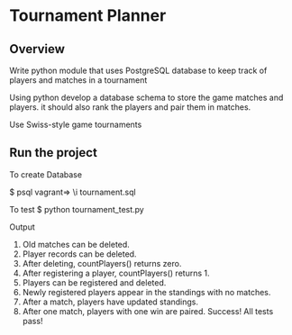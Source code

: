 # Tournament Planner

## Overview

Write python module that uses PostgreSQL database to keep track of players and 
matches in a tournament

Using python develop a database schema to store the game matches and players. it should also rank the players and pair them in matches.

Use Swiss-style game tournaments


## Run the project

To create Database

$ psql
vagrant=> \i tournament.sql


To test
$ python tournament_test.py

Output
1. Old matches can be deleted.
2. Player records can be deleted.
3. After deleting, countPlayers() returns zero.
4. After registering a player, countPlayers() returns 1.
5. Players can be registered and deleted.
6. Newly registered players appear in the standings with no matches.
7. After a match, players have updated standings.
8. After one match, players with one win are paired.
Success!  All tests pass!